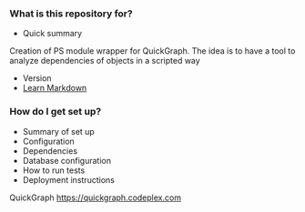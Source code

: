 ### What is this repository for? ###

* Quick summary

Creation of PS module wrapper for QuickGraph. 
The idea is to have a tool to analyze dependencies of objects in a scripted way


* Version
* [Learn Markdown](https://bitbucket.org/tutorials/markdowndemo)

### How do I get set up? ###

* Summary of set up
* Configuration
* Dependencies
* Database configuration
* How to run tests
* Deployment instructions

QuickGraph
https://quickgraph.codeplex.com
